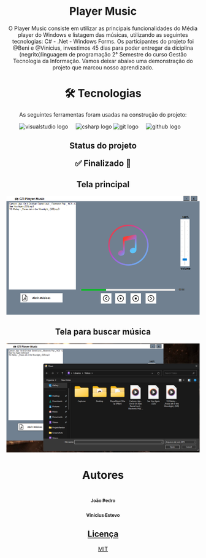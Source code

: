 <div align="center">
<h1>Player Music</h1>
  
O Player Music consiste em utilizar as principais funcionalidades do Média player do Windows e listagem das músicas,  utilizando as seguintes tecnologias: C# - .Net - Windows Forms. Os participantes do projeto foi @Beni e @Vinicius, investimos 45 dias para poder entregar da diciplina (negrito)linguagem de programação 2° Semestre do curso Gestão Tecnologia da Informação. 
Vamos deixar abaixo uma demonstração do projeto que marcou nosso aprendizado.

<h1>🛠 Tecnologias</h1> 

<p>As seguintes ferramentas foram usadas na construção do projeto:</p>

  <img src="https://cdn.jsdelivr.net/gh/devicons/devicon/icons/visualstudio/visualstudio-plain.svg" height="40" alt="visualstudio logo"  />
  <img width="12" />
  <img src="https://cdn.jsdelivr.net/gh/devicons/devicon/icons/csharp/csharp-original.svg" height="40" alt="csharp logo"  />
  <img src="https://cdn.jsdelivr.net/gh/devicons/devicon/icons/git/git-original.svg" height="40" alt="git logo"  />
  <img width="12" />
  <img src="https://cdn.jsdelivr.net/gh/devicons/devicon/icons/github/github-original.svg" height="40" alt="github logo"  />
  <img width="12" />

<h2 align="center"> Status do projeto 
<p> ✅  Finalizado 🏅 </p></h2>

<h2>Tela principal</h2>
<img src="https://github.com/Estev0o/Player-Music/blob/main/prints/tela-principal.png" alt="Tela principal">

<h2>Tela para buscar música</h2>
<img src="https://github.com/Estev0o/Player-Music/blob/main/prints/busca-musica.png" alt="Tela para buscar música">

<h1>Autores</h1>
<div class="text-center">
<a href="https://github.com/JPBeni">
 <img style="border-radius: 50%;" src="https://avatars.githubusercontent.com/u/138989089?v=4" width="100px;" alt=""/>
 <br />
 <sub><b>João Pedro</b></sub></a> <a href="https://github.com/JPBeni"</a>
</div>

<a href="https://github.com/Estev0o">
 <img style="border-radius: 50%;" src="https://avatars.githubusercontent.com/u/121408310?v=4" width="100px;" alt=""/>
 <br />
 <sub><b>Vinicius Estevo</b></sub></a> <a href="https://github.com/Estev0o"</a>
</div>

<div align="center">
<h2>Licença</h2> 

[MIT](https://choosealicense.com/licenses/mit/)

</div>
